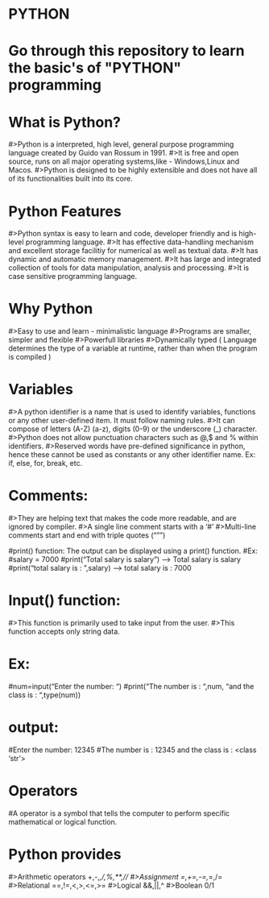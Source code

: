 # PYTHON
# Go through this repository to learn the basic's of "PYTHON" programming

# What is Python?
#>Python is a interpreted, high level, general purpose programming language created by Guido van Rossum in 1991.
#>It is free and open source, runs on all major operating systems,like - Windows,Linux and Macos.
#>Python is designed to be highly extensible and does not have all of its functionalities built into its core.

# Python Features
#>Python syntax is easy to learn and code, developer friendly and is high-level programming language.
#>It has effective data-handling mechanism and excellent storage facilitiy for numerical as well as textual data.
#>It has dynamic and automatic memory management.
#>It has large and integrated collection of tools for data manipulation, analysis and processing.
#>It is case sensitive programming language.

# Why Python
#>Easy to use and learn - minimalistic language
#>Programs are smaller, simpler and flexible
#>Powerfull libraries
#>Dynamically typed ( Language determines the type of a variable at runtime, rather than when the program is compiled )

# Variables
#>A python identifier is a name that is used to identify variables, functions or any other user-defined item. It must follow naming rules.
#>It can compose of letters (A-Z) (a-z), digits (0-9) or the underscore (_) character.
#>Python does not allow punctuation characters such as @,$ and % within identifiers.
#>Reserved words have pre-defined significance in python, hence these cannot be used as constants or any other identifier name. Ex: if, else, for, break, etc.

# Comments:
#>They are helping text that makes the code more readable, and are ignored by compiler.
#>A single line comment starts with a ‘#’ 
#>Multi-line comments start and end with triple quotes (“””)

#print() function: The output can be displayed using a print() function.
#Ex:
#salary = 7000
#print(“Total salary is salary”)				--> Total salary is salary
#print(“total salary is : ”,salary)				--> total salary is : 7000

# Input() function: 
#>This function is primarily used to take input from the user.
#>This function accepts only string data.
# Ex:
#num=input(“Enter the number: “)
#print(“The number is : “,num, “and the class is : “,type(num))
# output:
#Enter the number: 12345
#The number is : 12345 and the class is : <class ‘str’>

# Operators
#A operator is a symbol that tells the computer to perform specific mathematical or logical function.
# Python provides
#>Arithmetic operators	+,-,*,/,%,**,//
#>Assignment		=,+=,-=,*=,/=
#>Relational		==,!=,<,>,<=,>=
#>Logical		&&,||,^
#>Boolean		0/1
